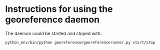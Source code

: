 # Instructions for using the georeference daemon

The daemon could be started and stoped with:

	python_env/bin/python georeference/georeferencerunner.py start/stop

